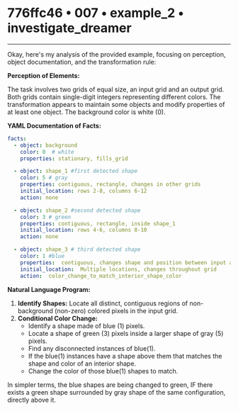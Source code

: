 # 776ffc46 • 007 • example_2 • investigate_dreamer

---
Okay, here's my analysis of the provided example, focusing on perception, object documentation, and the transformation rule:

**Perception of Elements:**

The task involves two grids of equal size, an input grid and an output grid. Both grids contain single-digit integers representing different colors.  The transformation appears to maintain some objects and modify properties of at least one object. The background color is white (0).

**YAML Documentation of Facts:**



```yaml
facts:
  - object: background
    color: 0  # white
    properties: stationary, fills_grid

  - object: shape_1 #first detected shape
    color: 5 # gray
    properties: contiguous, rectangle, changes in other grids
    initial_location: rows 2-8, columns 6-12
    action: none

  - object: shape_2 #second detected shape
    color: 3 # green
    properties: contiguous, rectangle, inside shape_1
    initial_location: rows 4-6, columns 8-10
    action: none

  - object: shape_3 # third detected shape
    color: 1 #blue
    properties:  contiguous, changes shape and position between input and output
    initial_location:  Multiple locations, changes throughout grid
    action:  color_change_to_match_interior_shape_color

```



**Natural Language Program:**

1.  **Identify Shapes:** Locate all distinct, contiguous regions of non-background (non-zero) colored pixels in the input grid.
2.  **Conditional Color Change:**
    *   Identify a shape made of blue (1) pixels.
    *   Locate a shape of green (3) pixels inside a larger shape of gray (5)
        pixels.
    *   Find any disconnected instances of blue(1).
    *   If the blue(1) instances have a shape above them that matches the shape
        and color of an interior shape.
    *   Change the color of those blue(1) shapes to match.

In simpler terms, the blue shapes are being changed to green, IF there exists a green shape surrounded by gray shape of the same configuration, directly above it.

